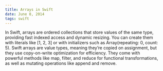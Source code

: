 ```yaml
---
title: Arrays in Swift
date: June 8, 2014
tags: swift
---
```


In Swift, arrays are ordered collections that store values of the same type, providing fast indexed access and dynamic resizing. You can create them with literals like [1, 2, 3] or with initializers such as Array(repeating: 0, count: 5). Swift arrays are value types, meaning they’re copied on assignment, but they use copy-on-write optimization for efficiency. They come with powerful methods like map, filter, and reduce for functional transformations, as well as mutating operations like append and remove.
